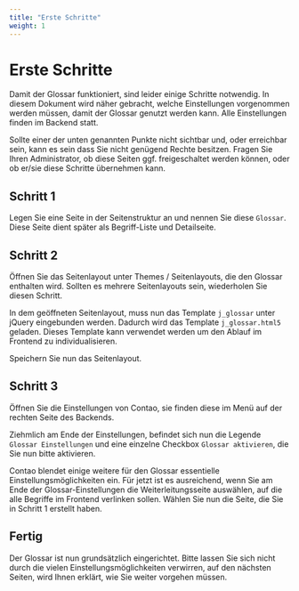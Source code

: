```yaml
---
title: "Erste Schritte"
weight: 1
---
```


# Erste Schritte

Damit der Glossar funktioniert, sind leider einige Schritte notwendig. In diesem Dokument wird näher gebracht, welche Einstellungen vorgenommen werden müssen, damit der Glossar genutzt werden kann. Alle Einstellungen finden im Backend statt.

Sollte einer der unten genannten Punkte nicht sichtbar und, oder erreichbar sein, kann es sein dass Sie nicht genügend Rechte besitzen. Fragen Sie Ihren Administrator, ob diese Seiten ggf. freigeschaltet werden können, oder ob er/sie diese Schritte übernehmen kann.

## Schritt 1

Legen Sie eine Seite in der Seitenstruktur an und nennen Sie diese `Glossar`. Diese Seite dient später als Begriff-Liste und Detailseite.

## Schritt 2

Öffnen Sie das Seitenlayout unter Themes / Seitenlayouts, die den Glossar enthalten wird. Sollten es mehrere Seitenlayouts sein, wiederholen Sie diesen Schritt.

In dem geöffneten Seitenlayout, muss nun das Template `j_glossar` unter jQuery eingebunden werden. Dadurch wird das Template `j_glossar.html5` geladen. Dieses Template kann verwendet werden um den Ablauf im Frontend zu individualisieren.

Speichern Sie nun das Seitenlayout.

## Schritt 3

Öffnen Sie die Einstellungen von Contao, sie finden diese im Menü auf der rechten Seite des Backends.

Ziehmlich am Ende der Einstellungen, befindet sich nun die Legende `Glossar Einstellungen` und eine einzelne Checkbox `Glossar aktivieren`, die Sie nun bitte aktivieren.

Contao blendet einige weitere für den Glossar essentielle Einstellungsmöglichkeiten ein. Für jetzt ist es ausreichend, wenn Sie am Ende der Glossar-Einstellungen die Weiterleitungsseite auswählen, auf die alle Begriffe im Frontend verlinken sollen. Wählen Sie nun die Seite, die Sie in Schritt 1 erstellt haben.

## Fertig

Der Glossar ist nun grundsätzlich eingerichtet. Bitte lassen Sie sich nicht durch die vielen Einstellungsmöglichkeiten verwirren, auf den nächsten Seiten, wird Ihnen erklärt, wie Sie weiter vorgehen müssen.